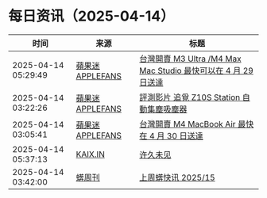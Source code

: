 ﻿# 每日资讯（2025-04-14）

|时间|来源|标题|
|---|---|---|
|2025-04-14 05:29:49|[蘋果迷 APPLEFANS](https://applefans.today/feed/)|[台灣開賣 M3 Ultra /M4 Max Mac Studio 最快可以在 4 月 29 日送達](https://applefans.today/2025-04-tw-launch-new-mac-studio-m4-max-m3-ultra/)|
|2025-04-14 03:22:26|[蘋果迷 APPLEFANS](https://applefans.today/feed/)|[評測影片 追覓 Z10S Station 自動集塵吸塵器](https://applefans.today/2025-04-dreametech-z10s-station-reviews/)|
|2025-04-14 03:05:41|[蘋果迷 APPLEFANS](https://applefans.today/feed/)|[台灣開賣 M4 MacBook Air 最快在 4 月 30 日送達](https://applefans.today/2025-04-tw-launch-m4-macbook-air/)|
|2025-04-14 05:37:13|[KAIX.IN](https://kaix.in/feed/)|[许久未见](https://kaix.in/2025/0414-days/)|
|2025-04-14 03:42:00|[蠎周刊](https://weekly.pychina.org/feeds/all.atom.xml)|[上周蠎快讯 2025/15](https://weekly.pychina.org/pyrecap/pyrw-2515.html)|
